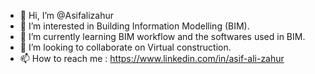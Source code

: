 - 👋 Hi, I’m @Asifalizahur
- 👀 I’m interested in Building Information Modelling (BIM).
- 🌱 I’m currently learning BIM workflow and the softwares used in BIM.
- 💞️ I’m looking to collaborate on Virtual construction.
- 📫 How to reach me : https://www.linkedin.com/in/asif-ali-zahur

<!---
Asifalizahur/Asifalizahur is a ✨ special ✨ repository because its `README.md` (this file) appears on your GitHub profile.
You can click the Preview link to take a look at your changes.
--->
